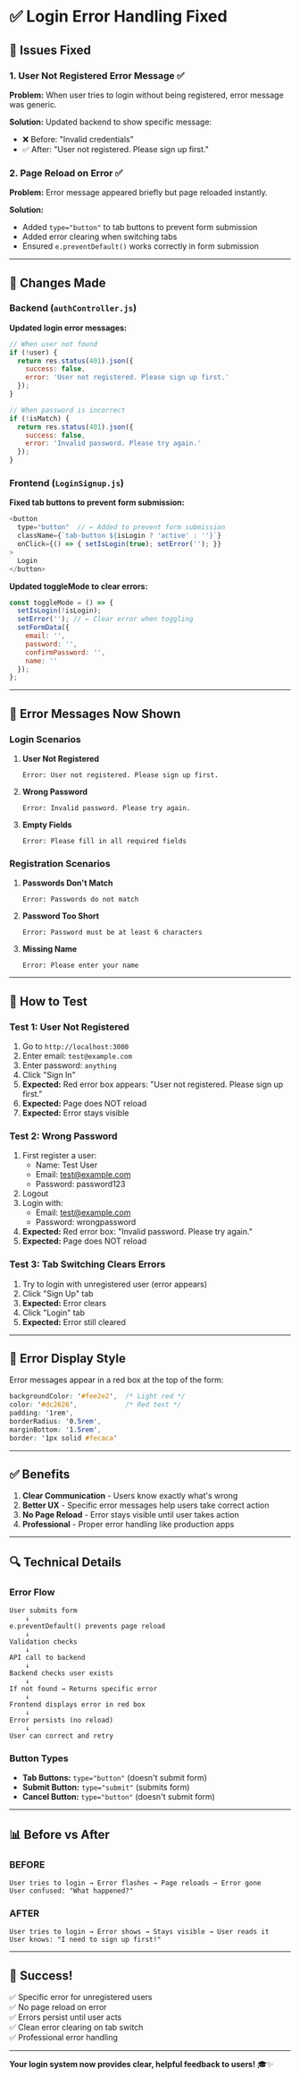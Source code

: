 # ✅ Login Error Handling Fixed

## 🐛 Issues Fixed

### 1. **User Not Registered Error Message** ✅
**Problem:** When user tries to login without being registered, error message was generic.

**Solution:** Updated backend to show specific message:
- ❌ Before: "Invalid credentials"
- ✅ After: "User not registered. Please sign up first."

### 2. **Page Reload on Error** ✅
**Problem:** Error message appeared briefly but page reloaded instantly.

**Solution:** 
- Added `type="button"` to tab buttons to prevent form submission
- Added error clearing when switching tabs
- Ensured `e.preventDefault()` works correctly in form submission

---

## 📝 Changes Made

### Backend (`authController.js`)

**Updated login error messages:**

```javascript
// When user not found
if (!user) {
  return res.status(401).json({
    success: false,
    error: 'User not registered. Please sign up first.'
  });
}

// When password is incorrect
if (!isMatch) {
  return res.status(401).json({
    success: false,
    error: 'Invalid password. Please try again.'
  });
}
```

### Frontend (`LoginSignup.js`)

**Fixed tab buttons to prevent form submission:**

```javascript
<button 
  type="button"  // ← Added to prevent form submission
  className={`tab-button ${isLogin ? 'active' : ''}`}
  onClick={() => { setIsLogin(true); setError(''); }}
>
  Login
</button>
```

**Updated toggleMode to clear errors:**

```javascript
const toggleMode = () => {
  setIsLogin(!isLogin);
  setError(''); // ← Clear error when toggling
  setFormData({
    email: '',
    password: '',
    confirmPassword: '',
    name: ''
  });
};
```

---

## 🎯 Error Messages Now Shown

### Login Scenarios

1. **User Not Registered**
   ```
   Error: User not registered. Please sign up first.
   ```

2. **Wrong Password**
   ```
   Error: Invalid password. Please try again.
   ```

3. **Empty Fields**
   ```
   Error: Please fill in all required fields
   ```

### Registration Scenarios

1. **Passwords Don't Match**
   ```
   Error: Passwords do not match
   ```

2. **Password Too Short**
   ```
   Error: Password must be at least 6 characters
   ```

3. **Missing Name**
   ```
   Error: Please enter your name
   ```

---

## 🧪 How to Test

### Test 1: User Not Registered
1. Go to `http://localhost:3000`
2. Enter email: `test@example.com`
3. Enter password: `anything`
4. Click "Sign In"
5. **Expected:** Red error box appears: "User not registered. Please sign up first."
6. **Expected:** Page does NOT reload
7. **Expected:** Error stays visible

### Test 2: Wrong Password
1. First register a user:
   - Name: Test User
   - Email: test@example.com
   - Password: password123
2. Logout
3. Login with:
   - Email: test@example.com
   - Password: wrongpassword
4. **Expected:** Red error box: "Invalid password. Please try again."
5. **Expected:** Page does NOT reload

### Test 3: Tab Switching Clears Errors
1. Try to login with unregistered user (error appears)
2. Click "Sign Up" tab
3. **Expected:** Error clears
4. Click "Login" tab
5. **Expected:** Error still cleared

---

## 🎨 Error Display Style

Error messages appear in a red box at the top of the form:

```css
backgroundColor: '#fee2e2',  /* Light red */
color: '#dc2626',            /* Red text */
padding: '1rem',
borderRadius: '0.5rem',
marginBottom: '1.5rem',
border: '1px solid #fecaca'
```

---

## ✅ Benefits

1. **Clear Communication** - Users know exactly what's wrong
2. **Better UX** - Specific error messages help users take correct action
3. **No Page Reload** - Error stays visible until user takes action
4. **Professional** - Proper error handling like production apps

---

## 🔍 Technical Details

### Error Flow

```
User submits form
    ↓
e.preventDefault() prevents page reload
    ↓
Validation checks
    ↓
API call to backend
    ↓
Backend checks user exists
    ↓
If not found → Returns specific error
    ↓
Frontend displays error in red box
    ↓
Error persists (no reload)
    ↓
User can correct and retry
```

### Button Types

- **Tab Buttons:** `type="button"` (doesn't submit form)
- **Submit Button:** `type="submit"` (submits form)
- **Cancel Button:** `type="button"` (doesn't submit form)

---

## 📊 Before vs After

### BEFORE
```
User tries to login → Error flashes → Page reloads → Error gone
User confused: "What happened?"
```

### AFTER
```
User tries to login → Error shows → Stays visible → User reads it
User knows: "I need to sign up first!"
```

---

## 🎉 Success!

✅ Specific error for unregistered users  
✅ No page reload on error  
✅ Errors persist until user acts  
✅ Clean error clearing on tab switch  
✅ Professional error handling  

---

**Your login system now provides clear, helpful feedback to users!** 🎓✨
